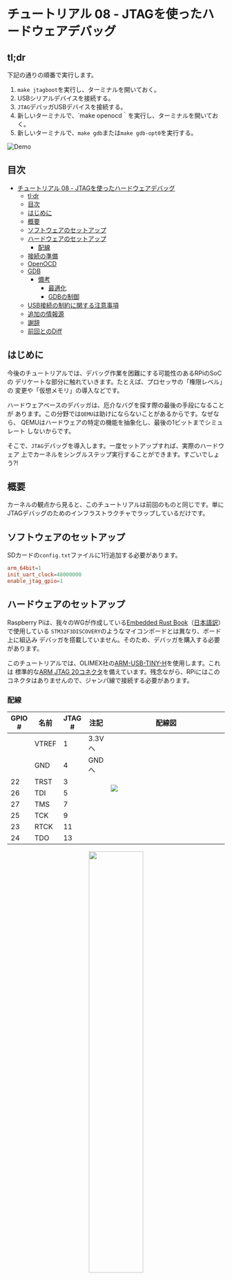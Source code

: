 # チュートリアル 08 - JTAGを使ったハードウェアデバッグ

## tl;dr

下記の通りの順番で実行します。

1. `make jtagboot`を実行し、ターミナルを開いておく。
2. USBシリアルデバイスを接続する。
3. `JTAG`デバッガUSBデバイスを接続する。
4. 新しいターミナルで、`make openocd｀を実行し、ターミナルを開いておく。
5. 新しいターミナルで、`make gdb`または`make gdb-opt0`を実行する。

![Demo](../doc/09_demo.gif)

## 目次

- [チュートリアル 08 - JTAGを使ったハードウェアデバッグ](#チュートリアル-08---jtagを使ったハードウェアデバッグ)
  - [tl;dr](#tldr)
  - [目次](#目次)
  - [はじめに](#はじめに)
  - [概要](#概要)
  - [ソフトウェアのセットアップ](#ソフトウェアのセットアップ)
  - [ハードウェアのセットアップ](#ハードウェアのセットアップ)
    - [配線](#配線)
  - [接続の準備](#接続の準備)
  - [OpenOCD](#openocd)
  - [GDB](#gdb)
    - [備考](#備考)
      - [最適化](#最適化)
      - [GDBの制御](#gdbの制御)
  - [USB接続の制約に関する注意事項](#usb接続の制約に関する注意事項)
  - [追加の情報源](#追加の情報源)
  - [謝辞](#謝辞)
  - [前回とのDiff](#前回とのdiff)

## はじめに

今後のチュートリアルでは、デバッグ作業を困難にする可能性のあるRPiのSoCの
デリケートな部分に触れていきます。たとえば、プロセッサの「権限レベル」の
変更や「仮想メモリ」の導入などです。

ハードウェアベースのデバッガは、厄介なバグを探す際の最後の手段になることが
あります。この分野では`QEMU`は助けにならないことがあるからです。なぜなら、
QEMUはハードウェアの特定の機能を抽象化し、最後の1ビットまでシミュレート
しないからです。

そこで、`JTAG`デバッグを導入します。一度セットアップすれば、実際のハードウェア
上でカーネルをシングルステップ実行することができます。すごいでしょう?!

## 概要

カーネルの観点から見ると、このチュートリアルは前回のものと同じです。単に
JTAGデバッグのためのインフラストラクチャでラップしているだけです。

## ソフトウェアのセットアップ

SDカードの`config.txt`ファイルに1行追加する必要があります。

```toml
arm_64bit=1
init_uart_clock=48000000
enable_jtag_gpio=1
```

## ハードウェアのセットアップ

Raspberry Piは、我々のWGが作成している[Embedded Rust Book]（[日本語訳]）で使用している
`STM32F3DISCOVERY`のようなマイコンボードとは異なり、ボード上に組込み
デバッガを搭載していません。そのため、デバッガを購入する必要があります。

このチュートリアルでは、OLIMEX社の[ARM-USB-TINY-H]を使用します。これは
標準的な[ARM JTAG 20コネクタ]を備えています。残念ながら、RPiにはこの
コネクタはありませんので、ジャンパ線で接続する必要があります。

[Embedded Rust Book]: https://rust-embedded.github.io/book/start/hardware.html
[日本語訳]: https://tomoyuki-nakabayashi.github.io/book/
[ARM-USB-TINY-H]: https://www.olimex.com/Products/ARM/JTAG/ARM-USB-TINY-H
[ARM JTAG 20コネクタ]: http://infocenter.arm.com/help/index.jsp?topic=/com.arm.doc.dui0499dj/BEHEIHCE.html

### 配線

<table>
    <thead>
        <tr>
            <th>GPIO #</th>
			<th>名前</th>
			<th>JTAG #</th>
			<th>注記</th>
			<th width="60%">配線図</th>
        </tr>
    </thead>
    <tbody>
        <tr>
            <td></td>
            <td>VTREF</td>
            <td>1</td>
            <td>3.3Vへ</td>
            <td rowspan="8"><img src="../doc/09_wiring_jtag.png"></td>
        </tr>
        <tr>
            <td></td>
            <td>GND</td>
            <td>4</td>
            <td>GNDへ</td>
        </tr>
        <tr>
            <td>22</td>
            <td>TRST</td>
            <td>3</td>
            <td></td>
        </tr>
        <tr>
            <td>26</td>
            <td>TDI</td>
            <td>5</td>
            <td></td>
        </tr>
        <tr>
            <td>27</td>
            <td>TMS</td>
            <td>7</td>
            <td></td>
        </tr>
        <tr>
            <td>25</td>
            <td>TCK</td>
            <td>9</td>
            <td></td>
        </tr>
        <tr>
            <td>23</td>
            <td>RTCK</td>
            <td>11</td>
            <td></td>
        </tr>
        <tr>
            <td>24</td>
            <td>TDO</td>
            <td>13</td>
            <td></td>
        </tr>
    </tbody>
</table>

<p align="center"><img src="../doc/09_image_jtag_connected.jpg" width="50%"></p>

## 接続の準備

起動すると、`config.txt`を変更したおかげで、RPiのファームウェアがそれぞれの
GPIOピンを`JTAG`用に設定します。

あとは、RPiの実行を一時停止して、`JTAG`経由で接続するだけです。そこで
`Makefile`に新規ターゲット`make jtagboot`を追加します。これは、`chainboot`
アプローチを使用して、実行中のコアを待機状態にするだけの小さなヘルパー
バイナリをRPiにロードします。

このヘルパーバイナリは、このリポジトリの`X1_JTAG_boot`フォルダで別に管理
されており、これまでのチュートリアルで使用したカーネルを修正したものです。

[X1_JTAG_boot]: ../X1_JTAG_boot

```console
$ make jtagboot
Minipush 1.0

[MP] ⏳ Waiting for /dev/ttyUSB0
[MP] ✅ Serial connected
[MP] 🔌 Please power the target now
 __  __ _      _ _                 _
|  \/  (_)_ _ (_) |   ___  __ _ __| |
| |\/| | | ' \| | |__/ _ \/ _` / _` |
|_|  |_|_|_||_|_|____\___/\__,_\__,_|

           Raspberry Pi 3

[ML] Requesting binary
[MP] ⏩ Pushing 7 KiB ==========================================🦀 100% 0 KiB/s Time: 00:00:00
[ML] Loaded! Executing the payload now

[    0.394532] Parking CPU core. Please connect over JTAG now.
```

USBシリアルを接続したまま、`jtagboot`を実行したターミナルをそのままに
しておくことが重要です。後で実際のカーネルをロードした時に、`UART`の出力が
ここに表示されます。

## OpenOCD

次に、`JTAG`を実際に接続するために[Open On-Chip Debugger]、通称`OpenOCD`を
起動する必要があります。

[Open On-Chip Debugger]: http://openocd.org

いつものように、私たちのチュートリアルでは開発ツールに関してできる限り手間を
かけないようにしています。そのため、Chainbootingや`QEMU`ですでに使用している
[専用のDockerコンテナ]にすべてをパッケージ化しています。

[専用のDockerコンテナ]: ../docker/rustembedded-osdev-utils

OlimexのUSB JTAGデバッガを接続し、新しいターミナルを開いて、同じフォルダで
`make openocd`と入力します（この順番で！）。次のような初期出力が表示されます。

```console
$ make openocd
[...]
Open On-Chip Debugger 0.10.0
[...]
Info : Listening on port 6666 for tcl connections
Info : Listening on port 4444 for telnet connections
Info : clock speed 1000 kHz
Info : JTAG tap: rpi3.tap tap/device found: 0x4ba00477 (mfg: 0x23b (ARM Ltd.), part: 0xba00, ver: 0x4)
Info : rpi3.core0: hardware has 6 breakpoints, 4 watchpoints
Info : rpi3.core1: hardware has 6 breakpoints, 4 watchpoints
Info : rpi3.core2: hardware has 6 breakpoints, 4 watchpoints
Info : rpi3.core3: hardware has 6 breakpoints, 4 watchpoints
Info : Listening on port 3333 for gdb connections
Info : Listening on port 3334 for gdb connections
Info : Listening on port 3335 for gdb connections
Info : Listening on port 3336 for gdb connections
```

`OpenOCD`はRPiの4つのコアを検出し、`gdb`がそれぞれのコアをデバッグできるように
4つのネットワークポートを開いています。

## GDB

最後に、`AArch64`に対応したバージョンの`gdb`が必要です。推測通り、それは
すでにosdevコンテナにパッケージされています。これは`make gdb`で起動できます。

このMakefileのターゲットは実際にはもう少し多くのことを行います。デバッグ情報を
含む特別バージョンのカーネルをビルドします。これにより`gdb`は現在デバッグして
いる`Rust`のソースコードを表示することができます。また、このデバッグビルド
(`kernel_for_jtag`)をロードするように`gdb`を起動します。

これで`gdb`のコマンドラインを使って以下のことができます。

  1. カーネルにブレークポイントを設定する。
  2. JTAG経由でカーネルをメモリにロードする（現在、RPiは最小限のJTAGブート
     バイナリを実行していることを忘れないでください）。
  3. RPiのプログラムカウンタを操作して、カーネルのエントリポイントから実行を
     開始する。
  4. シングルステップで実行する。

```console
$ make gdb
[...]
>>> target remote :3333                          # Connect to OpenOCD, core0
>>> load                                         # Load the kernel into the RPi's DRAM over JTAG.
Loading section .text, size 0x2454 lma 0x80000
Loading section .rodata, size 0xa1d lma 0x82460
Loading section .got, size 0x10 lma 0x82e80
Loading section .data, size 0x20 lma 0x82e90
Start address 0x0000000000080000, load size 11937
Transfer rate: 63 KB/sec, 2984 bytes/write.
>>> set $pc = 0x80000                            # Set RPI's program counter to the start of the
                                                 # kernel binary.
>>> break main.rs:158
Breakpoint 1 at 0x8025c: file src/main.rs, line 158.
>>> cont
>>> step                                         # Single-step through the kernel
>>> step
>>> ...
```

### 備考

#### 最適化

OSのバイナリをデバッグする際には、ステップ実行できるRustのソースコードの粒度と
生成されるバイナリの最適化レベルの間でトレードオフを行う必要があります。`make`
と`make gdb`ターゲットは、最適化レベル 3 (`-opt-level=3`) の`--release`
バイナリを生成します。しかし、この場合、コンパイラは非常に積極的にインライン
化を行い、可能な限りリードとライトを一体化します。その結果、ソースコード
ファイルの希望の行に正確にブレークポイントを設定できるとは限りません。

このため、Makefileには`-opt-level=0`を使用する`make gdb-opt0`ターゲットも
用意されており、より詳細なデバッグが可能になります。ただし、HWを密接に扱う
コードをデバッグする際には、揮発性レジスタへの読み書きを潰すようなコンパイラの
最適化が実行時に大きな違いを生じさせることを覚えておいてください。参考までに、
上のデモGIFは`gdb-opt0`で記録されています。

#### GDBの制御

ある時点で、遅延ループやシリアルからのユーザ入力を待つコードに到達する場合が
あります。この場合、シングルステップが実行できなくなったり、機能しなくなったり
する可能性があります。このような場合は、これらの領域の先に別のブレークポイントを
設定し、`cont`コマンドを使用してこのブレークポイントまで飛ぶことで、この問題を
克服することができます。

`gdb`で`ctrl+c`を押すと、ブレークポイントを設定せずに実行を続けた場合、RPiの
実行が再び停止します。

## USB接続の制約に関する注意事項

このチュートリアルに最初から最後まで従っていれば、USB接続に関してはすべて
問題ないはずです。

しかし、現在のMakefileは、接続されるUSBデバイスの名前について暗黙の前提を
置いていることに注意してください。つまり、`/dev/ttyUSB0`が`UART`デバイスで
あることを想定しています。

したがって、あなたのボックスにデバイスを接続する際には、以下の順序を確認して
ください。

  1. USBシリアルを接続する。
  2. その後、Olimexデバッガを接続する。

これによりホストOSはデバイスを正しく列挙します。この作業が必要なのは一度だけ
です。たとえば、デバッガを接続したまま、もう一度、`make jtagboot`を起動
するために、シリアルを何度も切断したり接続したりしても構いません。

## 追加の情報源

- https://metebalci.com/blog/bare-metal-raspberry-pi-3b-jtag
- https://www.suse.com/c/debugging-raspberry-pi-3-with-jtag

## 謝辞

このチュートリアルの土台を作ってくれた[@naotaco](https://github.com/naotaco)に
感謝します。

## 前回とのDiff

```diff

diff -uNr 07_timestamps/Cargo.toml 08_hw_debug_JTAG/Cargo.toml
--- 07_timestamps/Cargo.toml
+++ 08_hw_debug_JTAG/Cargo.toml
@@ -1,6 +1,6 @@
 [package]
 name = "mingo"
-version = "0.7.0"
+version = "0.8.0"
 authors = ["Andre Richter <andre.o.richter@gmail.com>"]
 edition = "2021"


diff -uNr 07_timestamps/Makefile 08_hw_debug_JTAG/Makefile
--- 07_timestamps/Makefile
+++ 08_hw_debug_JTAG/Makefile
@@ -32,6 +32,8 @@
     OBJDUMP_BINARY    = aarch64-none-elf-objdump
     NM_BINARY         = aarch64-none-elf-nm
     READELF_BINARY    = aarch64-none-elf-readelf
+    OPENOCD_ARG       = -f /openocd/tcl/interface/ftdi/olimex-arm-usb-tiny-h.cfg -f /openocd/rpi3.cfg
+    JTAG_BOOT_IMAGE   = ../X1_JTAG_boot/jtag_boot_rpi3.img
     LD_SCRIPT_PATH    = $(shell pwd)/src/bsp/raspberrypi
     RUSTC_MISC_ARGS   = -C target-cpu=cortex-a53
 else ifeq ($(BSP),rpi4)
@@ -43,6 +45,8 @@
     OBJDUMP_BINARY    = aarch64-none-elf-objdump
     NM_BINARY         = aarch64-none-elf-nm
     READELF_BINARY    = aarch64-none-elf-readelf
+    OPENOCD_ARG       = -f /openocd/tcl/interface/ftdi/olimex-arm-usb-tiny-h.cfg -f /openocd/rpi4.cfg
+    JTAG_BOOT_IMAGE   = ../X1_JTAG_boot/jtag_boot_rpi4.img
     LD_SCRIPT_PATH    = $(shell pwd)/src/bsp/raspberrypi
     RUSTC_MISC_ARGS   = -C target-cpu=cortex-a72
 endif
@@ -99,18 +103,25 @@
 DOCKER_CMD            = docker run -t --rm -v $(shell pwd):/work/tutorial -w /work/tutorial
 DOCKER_CMD_INTERACT   = $(DOCKER_CMD) -i
 DOCKER_ARG_DIR_COMMON = -v $(shell pwd)/../common:/work/common
+DOCKER_ARG_DIR_JTAG   = -v $(shell pwd)/../X1_JTAG_boot:/work/X1_JTAG_boot
 DOCKER_ARG_DEV        = --privileged -v /dev:/dev
+DOCKER_ARG_NET        = --network host

 # DOCKER_IMAGE defined in include file (see top of this file).
 DOCKER_QEMU  = $(DOCKER_CMD_INTERACT) $(DOCKER_IMAGE)
 DOCKER_TOOLS = $(DOCKER_CMD) $(DOCKER_IMAGE)
 DOCKER_TEST  = $(DOCKER_CMD) $(DOCKER_ARG_DIR_COMMON) $(DOCKER_IMAGE)
+DOCKER_GDB   = $(DOCKER_CMD_INTERACT) $(DOCKER_ARG_NET) $(DOCKER_IMAGE)

 # Dockerize commands, which require USB device passthrough, only on Linux.
 ifeq ($(shell uname -s),Linux)
     DOCKER_CMD_DEV = $(DOCKER_CMD_INTERACT) $(DOCKER_ARG_DEV)

     DOCKER_CHAINBOOT = $(DOCKER_CMD_DEV) $(DOCKER_ARG_DIR_COMMON) $(DOCKER_IMAGE)
+    DOCKER_JTAGBOOT  = $(DOCKER_CMD_DEV) $(DOCKER_ARG_DIR_COMMON) $(DOCKER_ARG_DIR_JTAG) $(DOCKER_IMAGE)
+    DOCKER_OPENOCD   = $(DOCKER_CMD_DEV) $(DOCKER_ARG_NET) $(DOCKER_IMAGE)
+else
+    DOCKER_OPENOCD   = echo "Not yet supported on non-Linux systems."; \#
 endif


@@ -215,6 +226,35 @@



+##--------------------------------------------------------------------------------------------------
+## Debugging targets
+##--------------------------------------------------------------------------------------------------
+.PHONY: jtagboot openocd gdb gdb-opt0
+
+##------------------------------------------------------------------------------
+## Push the JTAG boot image to the real HW target
+##------------------------------------------------------------------------------
+jtagboot:
+	@$(DOCKER_JTAGBOOT) $(EXEC_MINIPUSH) $(DEV_SERIAL) $(JTAG_BOOT_IMAGE)
+
+##------------------------------------------------------------------------------
+## Start OpenOCD session
+##------------------------------------------------------------------------------
+openocd:
+	$(call color_header, "Launching OpenOCD")
+	@$(DOCKER_OPENOCD) openocd $(OPENOCD_ARG)
+
+##------------------------------------------------------------------------------
+## Start GDB session
+##------------------------------------------------------------------------------
+gdb: RUSTC_MISC_ARGS += -C debuginfo=2
+gdb-opt0: RUSTC_MISC_ARGS += -C debuginfo=2 -C opt-level=0
+gdb gdb-opt0: $(KERNEL_ELF)
+	$(call color_header, "Launching GDB")
+	@$(DOCKER_GDB) gdb-multiarch -q $(KERNEL_ELF)
+
+
+
 ##--------------------------------------------------------------------------------------------------
 ## Testing targets
 ##--------------------------------------------------------------------------------------------------

diff -uNr 07_timestamps/src/bsp/raspberrypi/driver.rs 08_hw_debug_JTAG/src/bsp/raspberrypi/driver.rs
--- 07_timestamps/src/bsp/raspberrypi/driver.rs
+++ 08_hw_debug_JTAG/src/bsp/raspberrypi/driver.rs
@@ -57,17 +57,6 @@
 /// # Safety
 ///
 /// See child function calls.
-///
-/// # Note
-///
-/// Using atomics here relieves us from needing to use `unsafe` for the static variable.
-///
-/// On `AArch64`, which is the only implemented architecture at the time of writing this,
-/// [`AtomicBool::load`] and [`AtomicBool::store`] are lowered to ordinary load and store
-/// instructions. They are therefore safe to use even with MMU + caching deactivated.
-///
-/// [`AtomicBool::load`]: core::sync::atomic::AtomicBool::load
-/// [`AtomicBool::store`]: core::sync::atomic::AtomicBool::store
 pub unsafe fn init() -> Result<(), &'static str> {
     static INIT_DONE: AtomicBool = AtomicBool::new(false);
     if INIT_DONE.load(Ordering::Relaxed) {

```
